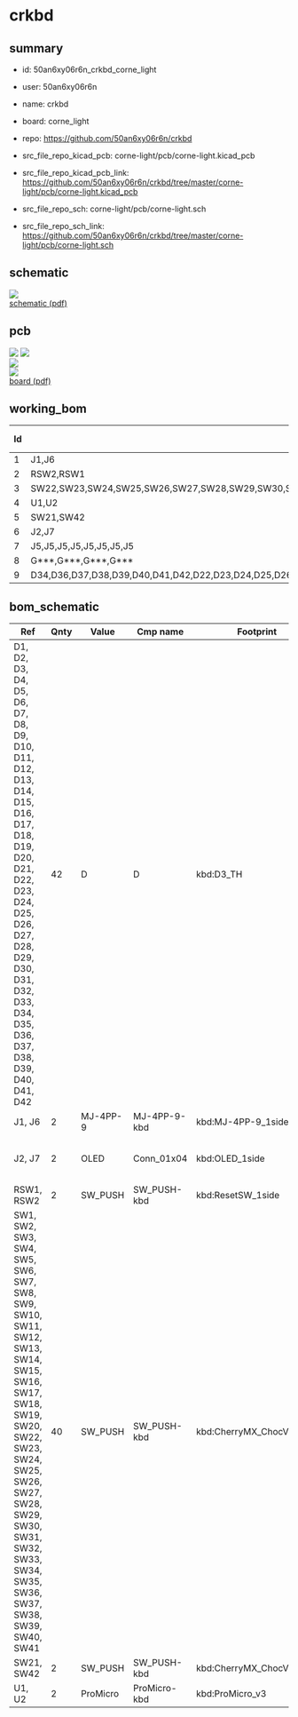 # crkbd
 
## summary 
* id: 50an6xy06r6n_crkbd_corne_light
* user: 50an6xy06r6n
* name: crkbd
* board: corne_light
* repo: https://github.com/50an6xy06r6n/crkbd
* src_file_repo_kicad_pcb: corne-light/pcb/corne-light.kicad_pcb
* src_file_repo_kicad_pcb_link: https://github.com/50an6xy06r6n/crkbd/tree/master/corne-light/pcb/corne-light.kicad_pcb


* src_file_repo_sch: corne-light/pcb/corne-light.sch
* src_file_repo_sch_link: https://github.com/50an6xy06r6n/crkbd/tree/master/corne-light/pcb/corne-light.sch

## schematic  
![](working_schematic_600.png)  
[schematic (pdf)](working_schematic.pdf)  

## pcb  
![](working_3d_600.png) 
![](working_3d_front_600.png)  
![](working_3d_back_600.png)  
![](working_600.png)  
[board (pdf)](working.pdf)  

## working_bom
| Id | Designator | Footprint | Quantity | Designation | Supplier and ref |  | None | 
| --- | --- | --- | --- | --- | --- | --- | --- | 
| 1 | J1,J6 | MJ-4PP-9_1side | 2 | MJ-4PP-9 |  |  | [''] | 
| 2 | RSW2,RSW1 | ResetSW_1side | 2 | SW_PUSH |  |  | [''] | 
| 3 | SW22,SW23,SW24,SW25,SW26,SW27,SW28,SW29,SW30,SW31,SW32,SW33,SW34,SW35,SW36,SW37,SW38,SW40,SW41,SW39,SW6,SW5,SW4,SW3,SW2,SW18,SW13,SW20,SW19,SW17,SW16,SW15,SW14,SW12,SW11,SW10,SW9,SW8,SW7,SW1 | keyswitch_cherrymx_alps_choc12_1u | 40 | SW_PUSH |  |  | [''] | 
| 4 | U1,U2 | ProMicro_v3 | 2 | ProMicro |  |  | [''] | 
| 5 | SW21,SW42 | keyswitch_cherrymx_alps_choc12_1.5u | 2 | SW_PUSH |  |  | [''] | 
| 6 | J2,J7 | OLED_1side | 2 | OLED |  |  | [''] | 
| 7 | J5,J5,J5,J5,J5,J5,J5,J5 | Breakaway_Tabs | 8 | Breakaway_Tabs |  |  | [''] | 
| 8 | G***,G***,G***,G*** | corne-logo-horizontal | 4 | LOGO |  |  | [''] | 
| 9 | D34,D36,D37,D38,D39,D40,D41,D42,D22,D23,D24,D25,D26,D27,D28,D29,D30,D31,D32,D14,D8,D2,D33,D21,D20,D19,D18,D17,D16,D15,D13,D12,D11,D10,D9,D7,D6,D5,D4,D3,D1,D35 | D3_TH_SMD_v2 | 42 | D |  |  | [''] | 


## bom_schematic
| Ref | Qnty | Value | Cmp name | Footprint | Description | Vendor | DNP | 
| --- | --- | --- | --- | --- | --- | --- | --- | 
| D1, D2, D3, D4, D5, D6, D7, D8, D9, D10, D11, D12, D13, D14, D15, D16, D17, D18, D19, D20, D21, D22, D23, D24, D25, D26, D27, D28, D29, D30, D31, D32, D33, D34, D35, D36, D37, D38, D39, D40, D41, D42 | 42 | D | D | kbd:D3_TH | Diode |  |  | 
| J1, J6 | 2 | MJ-4PP-9 | MJ-4PP-9-kbd | kbd:MJ-4PP-9_1side |  |  |  | 
| J2, J7 | 2 | OLED | Conn_01x04 | kbd:OLED_1side | Generic connector, single row, 01x04, script generated (kicad-library-utils/schlib/autogen/connector/) |  |  | 
| RSW1, RSW2 | 2 | SW_PUSH | SW_PUSH-kbd | kbd:ResetSW_1side |  |  |  | 
| SW1, SW2, SW3, SW4, SW5, SW6, SW7, SW8, SW9, SW10, SW11, SW12, SW13, SW14, SW15, SW16, SW17, SW18, SW19, SW20, SW22, SW23, SW24, SW25, SW26, SW27, SW28, SW29, SW30, SW31, SW32, SW33, SW34, SW35, SW36, SW37, SW38, SW39, SW40, SW41 | 40 | SW_PUSH | SW_PUSH-kbd | kbd:CherryMX_ChocV2_1u |  |  |  | 
| SW21, SW42 | 2 | SW_PUSH | SW_PUSH-kbd | kbd:CherryMX_ChocV2_1.5u |  |  |  | 
| U1, U2 | 2 | ProMicro | ProMicro-kbd | kbd:ProMicro_v3 |  |  |  | 



